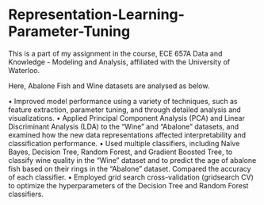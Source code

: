 # Representation-Learning-Parameter-Tuning

This is a part of my assignment in the course, ECE 657A Data and Knowledge - Modeling and Analysis, affiliated with the University of Waterloo.

Here, Abalone Fish and Wine datasets are analysed as below.

•	Improved model performance using a variety of techniques, such as feature extraction, parameter tuning, and through detailed analysis and visualizations.
•	Applied Principal Component Analysis (PCA) and Linear Discriminant Analysis (LDA) to the “Wine” and “Abalone” datasets, and examined how the new data representations affected 
  interpretability and classification performance.
•	Used multiple classifiers, including Naïve Bayes, Decision Tree, Random Forest, and Gradient Boosted Tree, to classify wine quality in the “Wine” dataset and to predict the age 
  of abalone fish based on their rings in the “Abalone” dataset. Compared the accuracy of each classifier.
•	Employed grid search cross-validation (gridsearch CV) to optimize the hyperparameters of the Decision Tree and Random Forest classifiers.
